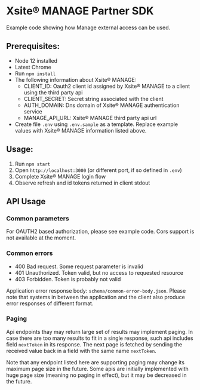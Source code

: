 # Xsite® MANAGE Partner SDK
Example code showing how Manage external access can be used.

## Prerequisites:
- Node 12 installed
- Latest Chrome
- Run `npm install`
- The following information about Xsite® MANAGE:
    - CLIENT_ID: Oauth2 client id assigned by Xsite® MANAGE to a client using the third party api
    - CLIENT_SECRET: Secret string associated with the client
    - AUTH_DOMAIN: Dns domain of Xsite® MANAGE authentication service
    - MANAGE_API_URL: Xsite® MANAGE third party api url
- Create file `.env` using `.env.sample` as a template. Replace example values
  with Xsite® MANAGE information listed above.

## Usage:
1. Run `npm start`
2. Open `http://localhost:3000` (or different port, if so defined in `.env`)
3. Complete Xsite® MANAGE login flow
4. Observe refresh and id tokens returned in client stdout


## API Usage

### Common parameters
For OAUTH2 based authorization, please see example code. Cors support is not available at the moment.

### Common errors
- 400 Bad request. Some request parameter is invalid
- 401 Unauthorized. Token valid, but no access to requested resource
- 403 Forbidden. Token is probably not valid

Application error response body: `schema/common-error-body.json`. Please note that systems in between the application and the client also produce error responses of different format.

### Paging
Api endpoints thay may return large set of results may implement paging. In
case there are too many results to fit in a single response, such api includes
field `nextToken` in its response. The next page is fetched by sending
the received value back in a field with the same name `nextToken`.

Note that any endpoint listed here are supporting paging may change its maximum
page size in the future. Some apis are initially implemented with huge page
size (meaning no paging in effect), but it may be decreased in the future.
